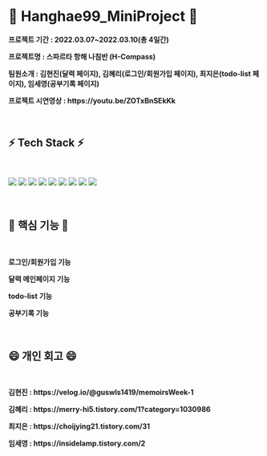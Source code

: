 # 🌱 Hanghae99_MiniProject 🌱

<p><strong>프로젝트 기간 : 2022.03.07~2022.03.10(총 4일간)</strong></p>
<p><strong>프로젝트명 : 스파르타 항해 나침반 (H-Compass)</strong></p>
<p><strong>팀원소개 : 김현진(달력 페이지), 김혜리(로그인/회원가입 페이지), 최지은(todo-list 페이지), 임세영(공부기록 페이지)</strong></p>
<p><strong>프로젝트 시연영상 : https://youtu.be/ZOTxBnSEkKk</strong></p>
<br>
<h2><strong>⚡ Tech Stack ⚡</strong></h2>
</br>
<p><img src="https://img.shields.io/badge/Html-E34F26?style=flat-square&logo=Html5&logoColor=white"/> <img src="https://img.shields.io/badge/CSS-1572B6?style=flat-square&logo=CSS3&logoColor=white"/> <img src="https://img.shields.io/badge/JavaScript-F7DF1E?style=flat-square&logo=JavaScript&logoColor=white"/> <img src="https://img.shields.io/badge/Python-3776AB?style=flat-square&logo=Python&logoColor=white"/> <img src="https://img.shields.io/badge/MongoDB-47A248?style=flat-square&logo=MongoDB&logoColor=white"/> <img src="https://img.shields.io/badge/Flask-000000?style=flat-square&logo=Flask&logoColor=white"/> <img src="https://img.shields.io/badge/Jinja-B41717?style=flat-square&logo=Jinja&logoColor=white"/> <img src="https://img.shields.io/badge/Linux-FCC624?style=flat-square&logo=Linux&logoColor=white"/> <img src="https://img.shields.io/badge/AWS-003366?style=flat-square&logo=AWS&logoColor=white"/></p>
<br>
<h2><strong>🔭 핵심 기능 🔭</strong></h2>
</br>
<p><strong>로그인/회원가입 기능</strong></p>
<p><strong>달력 메인페이지 기능</strong></p>
<p><strong>todo-list 기능</strong></p>
<p><strong>공부기록 기능</strong></p>
<br>
<h2><strong>😄 개인 회고 😄</strong></h2>
</br>
<p><strong>김현진 : https://velog.io/@guswls1419/memoirsWeek-1</strong></p>
<p><strong>김혜리 : https://merry-hi5.tistory.com/1?category=1030986</strong></p>
<p><strong>최지은 : https://choijying21.tistory.com/31</strong></p>
<p><strong>임세영 : https://insidelamp.tistory.com/2
